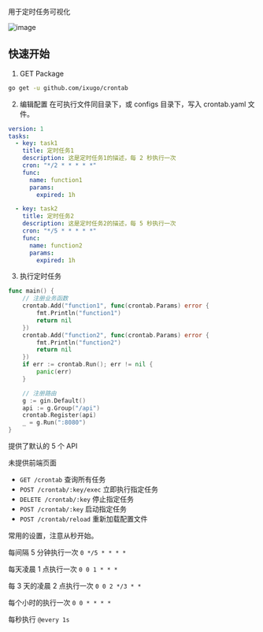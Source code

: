 用于定时任务可视化

![image](http://img.golang.space/img-1703425476111.png)

## 快速开始

1. GET Package
```bash
go get -u github.com/ixugo/crontab
```

2. 编辑配置
在可执行文件同目录下，或 configs 目录下，写入 crontab.yaml 文件。
```yaml
version: 1
tasks:
  - key: task1
    title: 定时任务1
    description: 这是定时任务1的描述，每 2 秒执行一次
    cron: "*/2 * * * * *"
    func:
      name: function1
      params:
        expired: 1h

  - key: task2
    title: 定时任务2
    description: 这是定时任务2的描述，每 5 秒执行一次
    cron: "*/5 * * * * *"
    func:
      name: function2
      params:
        expired: 1h
```

3. 执行定时任务
```go
func main() {
	// 注册业务函数
	crontab.Add("function1", func(crontab.Params) error {
		fmt.Println("function1")
		return nil
	})
	crontab.Add("function2", func(crontab.Params) error {
		fmt.Println("function2")
		return nil
	})
	if err := crontab.Run(); err != nil {
		panic(err)
	}

	// 注册路由
	g := gin.Default()
	api := g.Group("/api")
	crontab.Register(api)
	_ = g.Run(":8080")
}
```

提供了默认的 5 个 API

未提供前端页面

+ `GET /crontab`  查询所有任务
+ `POST /crontab/:key/exec` 立即执行指定任务
+ `DELETE /crontab/:key` 停止指定任务
+ `POST /crontab/:key` 启动指定任务
+ `POST /crontab/reload` 重新加载配置文件


常用的设置，注意从秒开始。

每间隔 5 分钟执行一次 `0 */5 * * * *`

每天凌晨 1 点执行一次 `0 0 1 * * *`

每 3 天的凌晨 2 点执行一次 `0 0 2 */3 * *`

每个小时的执行一次 `0 0 * * * *`

每秒执行 `@every 1s`
